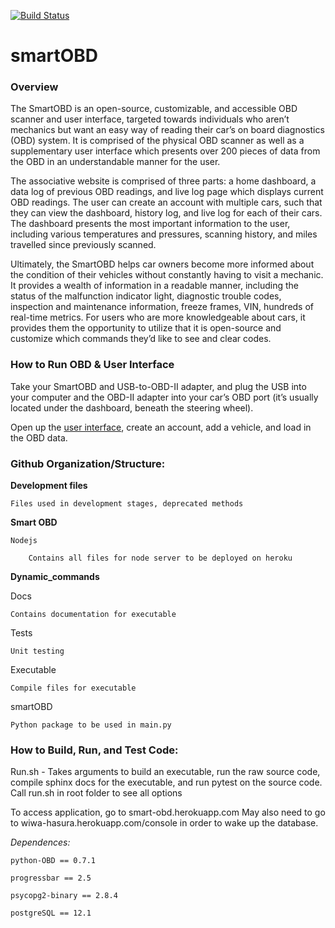 [![Build Status](https://www.travis-ci.com/codetrav/3308project.svg?branch=master)](https://www.travis-ci.com/wiwa5607/3308project)
# smartOBD

### Overview 

The SmartOBD is an open-source, customizable, and accessible OBD scanner and user interface, targeted towards individuals who aren’t mechanics but want an easy way of reading their car’s on board diagnostics (OBD) system. It is comprised of the physical OBD scanner as well as a supplementary user interface which presents over 200 pieces of data from the OBD in an understandable manner for the user.

The associative website is comprised of three parts: a home dashboard, a data log of previous OBD readings, and live log page which displays current OBD readings. The user can create an account with multiple cars, such that they can view the dashboard, history log, and live log for each of their cars. The dashboard presents the most important information to the user, including various temperatures and pressures, scanning history, and miles travelled since previously scanned. 

Ultimately, the SmartOBD helps car owners become more informed about the condition of their vehicles without constantly having to visit a mechanic. It provides a wealth of information in a readable manner, including the status of the malfunction indicator light, diagnostic trouble codes, inspection and maintenance information, freeze frames, VIN, hundreds of real-time metrics. For users who are more knowledgeable about cars, it provides them the opportunity to utilize that it is open-source and customize which commands they’d like to see and clear codes. 

### How to Run OBD & User Interface

Take your SmartOBD and USB-to-OBD-II adapter, and plug the USB into your computer and the OBD-II adapter into your car’s OBD port (it’s usually located under the dashboard, beneath the steering wheel). 

Open up the [user interface](https://smart-obd.herokuapp.com/), create an account, add a vehicle, and load in the OBD data. 

### Github Organization/Structure:

**Development files**

	Files used in development stages, deprecated methods
  
**Smart OBD**

	Nodejs
  
		Contains all files for node server to be deployed on heroku
    
**Dynamic_commands** 
	
  Docs
		
    Contains documentation for executable
	
  Tests
		
    Unit testing
	
  Executable
		
    Compile files for executable
	
  smartOBD
		
    Python package to be used in main.py



### How to Build, Run, and Test Code: 

Run.sh - 
Takes arguments to build an executable, run the raw source code, compile sphinx docs for the executable, and run pytest on the source code. Call run.sh in root folder to see all options

To access application, go to smart-obd.herokuapp.com
May also need to go to wiwa-hasura.herokuapp.com/console in order to wake up the database.


*Dependences:*

`python-OBD == 0.7.1`

`progressbar == 2.5`

`psycopg2-binary == 2.8.4`

`postgreSQL == 12.1`
